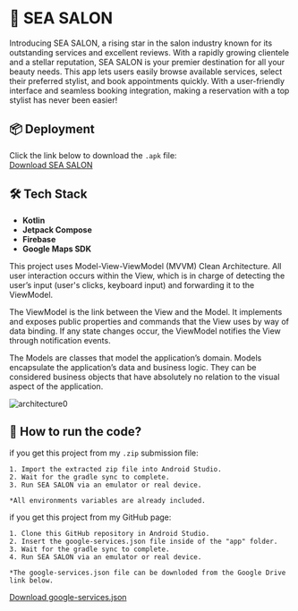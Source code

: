 # 💅 SEA SALON

Introducing SEA SALON, a rising star in the salon industry known for its outstanding services and excellent reviews.
With a rapidly growing clientele and a stellar reputation, SEA SALON is your premier destination for all your beauty needs.
This app lets users easily browse available services, select their preferred stylist, and book appointments quickly.
With a user-friendly interface and seamless booking integration, making a reservation with a top stylist has never been easier!

## 📦 Deployment

Click the link below to download the `.apk` file: </br>
[Download SEA SALON](https://drive.google.com/drive/folders/1WrW06zoaSF2dsebosySsfyTZ0Frn15sE?usp=sharing)

## 🛠️ Tech Stack

- **Kotlin**
- **Jetpack Compose**
- **Firebase**
- **Google Maps SDK**


This project uses Model-View-ViewModel (MVVM) Clean Architecture. 
All user interaction occurs within the View, which is in charge of detecting 
the user’s input (user's clicks, keyboard input) and forwarding it to the ViewModel.

The ViewModel is the link between the View and the Model. 
It implements and exposes public properties and commands that 
the View uses by way of data binding. If any state changes occur, 
the ViewModel notifies the View through notification events.

The Models are classes that model the application’s domain. 
Models encapsulate the application’s data and business logic. 
They can be considered business objects that have absolutely no 
relation to the visual aspect of the application.

![architecture0](https://github.com/elginbrian/COMPFEST16-SEA-SALON/assets/132267129/1a377adb-99d5-4fce-9c89-2825c6980527)

## 🚀 How to run the code?

if you get this project from my `.zip` submission file:

    1. Import the extracted zip file into Android Studio.
    2. Wait for the gradle sync to complete.
    3. Run SEA SALON via an emulator or real device.

    *All environments variables are already included.

if you get this project from my GitHub page:

    1. Clone this GitHub repository in Android Studio.
    2. Insert the google-services.json file inside of the "app" folder.
    3. Wait for the gradle sync to complete.
    4. Run SEA SALON via an emulator or real device.

    *The google-services.json file can be downloded from the Google Drive link below.

[Download google-services.json](https://drive.google.com/drive/folders/1WrW06zoaSF2dsebosySsfyTZ0Frn15sE?usp=sharing)
